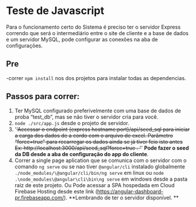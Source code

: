 # Teste de Javascript
Para o funcionamento certo do Sistema é preciso ter o servidor Express correndo que será o intermediário entre o site de cliente e a base de dados e um servidor MySQL, pode configurar as conexões na aba de configurações.

## Pre
-correr `npm install` nos dos projetos para instalar todas as dependencias.

## Passos para correr:
1. Ter MySQL configurado preferivelmente com uma base de dados de proba “test_db”, mas se não tiver o servidor cria para você.
2.  `node ./src/app.js` desde o projeto de servidor. 
3.  '<strike>'Accessar o endpoint {express hostname:port}/api/seed_sql para iniciar a carga dos dados de a cordo com o arquivo de excel. Parâmetro “force=true” para recarregar os dados ainda se já tiver feio isto antes Ex: http://localhost:3000/api/seed_sql?force=true . '</strike>' **Pode fazer o seed da DB desde a aba de configuração do app do cliente**.
4.  Correr a single page aplication que se comunica com o servidor com o comando `ng serve` ou se nao tiver `@angular/cli` instalado globalmente `./node_modules/\@angular/cli/bin/ng serve` em linux ou `node .\node_modules\@angular\cli\bin\ng serve` em windows desde a pasta raiz de este projeto. Ou Pode acessar a SPA hospedada em Cloud Firebase Hosting desde este link (https://angular-dashboard-pr.firebaseapp.com/). **Lembrando de ter o servidor disponível. **
